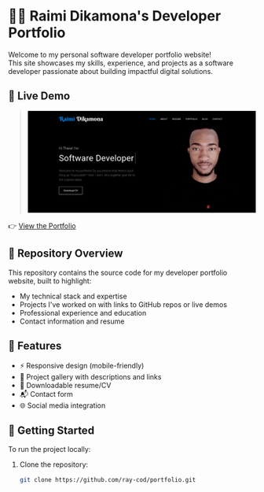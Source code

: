 # 🧑‍💻 Raimi Dikamona's Developer Portfolio

Welcome to my personal software developer portfolio website!  
This site showcases my skills, experience, and projects as a software developer passionate about building impactful digital solutions.

## 🔗 Live Demo

> ![raimi dikamona lassissi - portfolio website](Documents/portfolio.png)

👉 [View the Portfolio](https://raimi-dikamona.com)

## 📂 Repository Overview

This repository contains the source code for my developer portfolio website, built to highlight:

- My technical stack and expertise
- Projects I've worked on with links to GitHub repos or live demos
- Professional experience and education
- Contact information and resume

## 🧩 Features

- ⚡ Responsive design (mobile-friendly)
- 📁 Project gallery with descriptions and links
- 📜 Downloadable resume/CV
- 📬 Contact form 
- 🌐 Social media integration

## 🚀 Getting Started

To run the project locally:

1. Clone the repository:
   ```bash
   git clone https://github.com/ray-cod/portfolio.git
